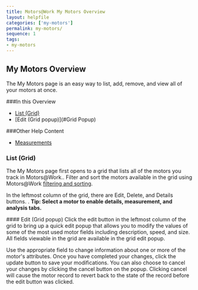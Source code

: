 ```yaml
---
title: Motors@Work My Motors Overview
layout: helpfile
categories: ['my-motors']
permalink: my-motors/
sequence: 1
tags:
- my-motors
---
```

## My Motors Overview

The My Motors page is an easy way to list, add, remove, and view all of your motors at once.

###In this Overview

- [List (Grid)](#Grid)
- [Edit (Grid popup)](#Grid Popup)

###Other Help Content
- [Measurements](/motor-measurement)

### <a name="Grid"></a> List (Grid)
The My Motors page first opens to a grid that lists all of the motors you track in Motors@Work..  Filter and sort the motors available in the grid using Motors@Work [filtering and sorting](/filter-and-sort-overview).

In the leftmost column of the grid, there are Edit, Delete, and Details buttons.
.
**Tip: Select a motor to enable details, measurement, and analysis tabs.**

####<a name="Grid Popup"></a> Edit (Grid popup)
Click the edit button in the leftmost column of the grid to bring up a quick edit popup that allows you to modify the values of some of the most used motor fields including description, speed, and size.  All fields viewable in the grid are available in the grid edit popup.

Use the appropriate field to change information about one or more of the motor's attributes.  Once you have completed your changes, click the update button to save your modifications.  You can also choose to cancel your changes by clicking the cancel button on the popup.  Clicking cancel will cause the motor record to revert back to the state of the record before the edit button was clicked.
